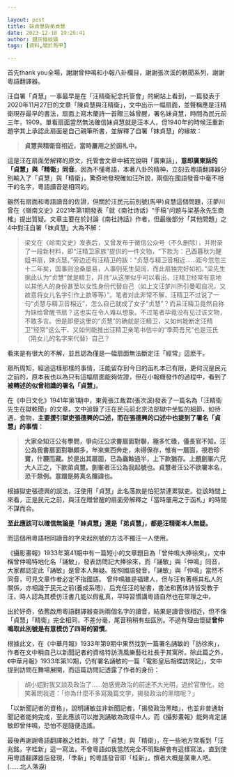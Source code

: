 ```yaml
---

layout: post
title: 妹貞慧與弟貞慧
date: 2023-12-18 19:26:41
author: 銀灰條紋貓
tags: [資料,關於馬甲]

---
```


首先thank you全場，謝謝曾仲鳴和小報八卦欄目，謝謝張次溪的軼聞系列，謝謝粵語翻譯器。

汪自署「貞慧」一事最早是在「汪精衛紀念托管會」的網站上看到，一篇發表于2020年11月27日的文章「陳貞慧與汪精衛」，文中出示一幅扇面，並聲稱應是汪精衛現存最早的書法，扇面上寫木蘭詩一首贈三姊曾醒，署名妹貞慧，時間為民元前三年，1909。單看扇面當然無法確信妹貞慧就是汪本人，但1940年的時候汪重新題字其上承認此扇面是自己親筆所書，並解釋了自署「妹貞慧」的緣故：

>**貞慧與精衛音相近，當時屢用之於函札中。**

這是汪在扇面旁解釋的原文，托管會文章中補充說明「廣東話」，**意即廣東話的「貞慧」與「精衛」同音**。因為不懂粵語，本著八卦的精神，立刻去粵語翻譯器分別輸入了「貞慧」與「精衛」，驚奇地發現確如汪所說，兩個在國語發音中毫不相干的名字，粵語讀音是相同的。

雖然有扇面和粵語讀音的佐證，但關於汪民元前別號(馬甲)貞慧這個問題，汪夢川曾在《嶺南文史》2021年第1期發表「就《南社诗话》“手稿”问题与梁基永先生商榷」提出質疑。文章主要在於討論《南社詩話》作者，但最後部分「其他問題」之4中對汪自署「妹貞慧」大為不解：

>梁文在《岭南文史》发表后，又曾发布于微信公众号（不久删除），并附录了一段新材料，即“汪精卫家族”提供的一件文物，“下款为：己酉暮秋为醒姐书扇，妹贞慧。”旁边还有汪精卫的跋：“贞慧与精卫音相近……距今忽忽三十二年矣，国事则沧桑屡易，人事则死生契阔，而此扇独完好如初。”梁先生据此认为“贞慧”就是精卫，并且“从这里似乎可以看出，汪精卫经常有意地以其他人的身份甚至以女性身份代替自己（如上文汪梦川所引曼昭自况，又故意将女儿名字引作上款等等）”。笔者对此非常不解，汪精卫不过说了一句“贞慧与精卫音相近”，怎么自己就成了女子“贞慧”？而且汪精卫竟然自称为妹给曾醒书扇？这也实在令人难以想象。不过笔者毕竟没有见过该文物，不敢多言。但是即便这里的“贞慧”的确就是汪精卫，又如何能断定汪精卫“经常”这么干、又如何能推出汪精卫亲笔书信中的“季筠吾兄”也是汪氏（用女儿的名字来代替）自己？

看來是有很大的不解，並且認為僅是一幅扇面無法斷定汪「經常」這麽干。

眾所周知，經過這樣那樣的事情，汪能留存到今日的函札本已有限，更何況是民元之前的，原本我也以為只有這幅扇面能夠佐證，但在小報癮發作的過程中，看到了**被轉述的似曾相識的署名「貞慧」**。

在《中日文化》1941年第1期中，東莞張江裁君(張次溪)發表了一篇名為「汪精衛先生在獄軼聞」的文章。文中追錄了汪在民元前北京法部獄中坐監的細節，如待遇，食物，**主要援引獄吏張德興的口述，而在張德興的口述中也提到了署名「貞慧」的事情**：

>**大家全知汪公有學問，爭向汪公求書扇面對聯，極多忙碌，僅長官不知。汪公為我書扇面對聯頗多，年來東西奔走，未得保存，惟有一扇面，視若珍寶，什襲而藏。於是出其扇面，已為蟲蝕過半，上下款猶存。上題劍峯六兄大人正之，下款弟貞慧。劍峯者汪公為我起號也。貞慧者汪公不欲署本名，恐干禁例。意謂是將真名隱諱也。**

根據獄吏張德興的說法，汪使用「貞慧」此名落款是怕犯禁連累獄吏。從該時間上來看，正是民元之前，與汪在贈曾醒的扇面旁解釋之「當時屢用之于函札」的時間不謀而合。

**至此應該可以確信無論是「妹貞慧」還是「弟貞慧」，都是汪精衛本人無疑。**

而這個用粵語相同讀音的字來起別號的方法不獨汪一人使用。

《攝影畫報》1933年第41期中有一篇短小的文章題目為「曾仲鳴大捧徐來」，文中稱曾仲鳴特地化名「誦敏」，發表訪問記大捧徐來，而「誦敏」與「仲鳴」同音，大家都認定此「誦敏」是曾本人無疑。按照國語發音，「誦敏」與「仲鳴」當然不同音，可見文章作者必定不指國語。
曾仲鳴雖是福建人，但与汪有著極其私人的關係，亦相識于民元之前(養成系嗯)，后充任汪的秘書，書法和舊体詩皆受教于汪，時人認為其模仿汪書几能以假亂真，平時習慣講粵語自然也在常理之中。

出於好奇，依舊啟用粵語翻譯器查詢兩個名字的讀音，結果是讀音很相近，但不像「貞慧」「精衛」完全相同，不差分毫，尾音稍稍有些區別。不過有理由懷疑**曾仲鳴取此別號是有意模仿了四哥的習慣**。

根據此文，在《中華月報》1933年第9期中果然找到一篇署名誦敏的「訪徐來」，作者在文中稱自己以新聞記者的資格特訪清風樂藝社社長于其寓所。除此篇之外，《中華月報》1933年第10期，仍有署名誦敏的一篇「電影皇后胡蝶訪問記」，文中提到訪問在舞場展開，而這篇訪問記透露了作者的身份：

>胡小姐對我又談及政治了……她感覺政治的前途不大光明，過於官僚化，她笑著問我道：「你為什麼不多寫幾篇文字，揭發政治的黑暗呢？」

「以新聞記者的資格」，說明誦敏並非新聞記者，「揭發政治黑暗」，也並非普通新聞記者能夠完成，至此應該可以推測誦敏為政壇中人。而《攝影畫報》能夠肯定誦敏即曾仲鳴，恐怕不是隨便造謠。


最後再謝謝粵語翻譯器之桂新。除了「貞慧」與「精衛」，在一些地方常看到「汪兆銘，字桂新」這一寫法，不會粵語如我當然完全不明點解會有這樣寫法，直到使用粵語翻譯器后發現，「季新」的粵語發音即「桂新」，撰者大概是廣東人吧。(……北人落淚)










